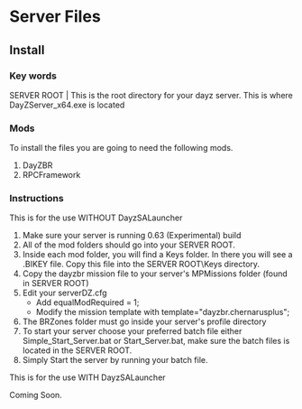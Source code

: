 # Server Files

## Install

### Key words

SERVER ROOT | This is the root directory for your dayz server. This is where DayZServer_x64.exe is located


### Mods

To install the files you are going to need the following mods.
1. DayZBR
2. RPCFramework

### Instructions

This is for the use WITHOUT DayzSALauncher

1. Make sure your server is running 0.63 (Experimental) build
2. All of the mod folders should go into your SERVER ROOT. 
3. Inside each mod folder, you will find a Keys folder. In there you will see a .BIKEY file. Copy this file into the SERVER ROOT\Keys directory. 
4. Copy the dayzbr mission file to your server's MPMissions folder (found in SERVER ROOT)
5. Edit your serverDZ.cfg
	- Add  equalModRequired = 1;
	- Modify the mission template with template="dayzbr.chernarusplus";    
6. The BRZones folder must go inside your server's profile directory
7. To start your server choose your preferred batch file either Simple_Start_Server.bat or Start_Server.bat, make sure the batch files is located in the SERVER ROOT.
8. Simply Start the server by running your batch file.

This is for the use WITH DayzSALauncher

Coming Soon.